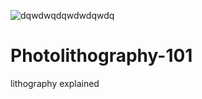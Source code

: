 ![dqwdwqdqwdwdqwdq](https://github.com/hunterjreid/Photolithography-101/assets/62681404/377329c8-195d-43b6-b0e5-a57326a26a7c)

# Photolithography-101
lithography explained 
